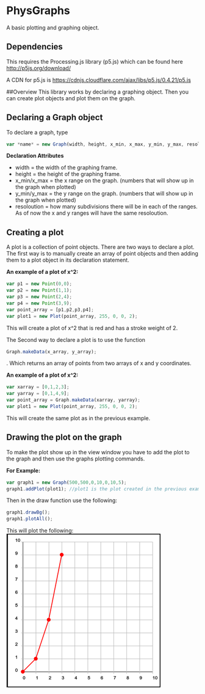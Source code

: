 # PhysGraphs
A basic plotting and graphing object.

## Dependencies
This requires the Processing.js library (p5.js) which can be found here http://p5js.org/download/

A CDN for p5.js is https://cdnjs.cloudflare.com/ajax/libs/p5.js/0.4.21/p5.js

##Overview
This library works by declaring a graphing object. Then you can create plot objects and plot them on the graph.

## Declaring a Graph object
To declare a graph, type 
```javascript
var *name* = new Graph(width, height, x_min, x_max, y_min, y_max, resoloution);
```   

**Declaration Attributes**
+ width = the width of the graphing frame.
+ height = the height of the graphing frame.
+ x_min/x_max = the x range on the graph. (numbers that will show up in the graph when plotted)
+ y_min/y_max = the y range on the graph. (numbers that will show up in the graph when plotted)
+ resoloution = how many subdivisions there will be in each of the ranges. As of now the x and y ranges will have the same resoloution.


## Creating a plot
A plot is a collection of point objects. There are two ways to declare a plot. The first way is to manually create an array of point objects and then adding them to a plot object in its declaration statement.   

**An example of a plot of x^2:**  
```javascript
var p1 = new Point(0,0);  
var p2 = new Point(1,1); 
var p3 = new Point(2,4);
var p4 = new Point(3,9);  
var point_array = [p1,p2,p3,p4];  
var plot1 = new Plot(point_array, 255, 0, 0, 2);
```  
This will create a plot of x^2 that is red and has a stroke weight of 2.

The Second way to declare a plot is to use the function 
```javascript  
Graph.makeData(x_array, y_array);
```
. Which returns an array of points from two arrays of x and y coordinates.

**An example of a plot of x^2:**  
```javascript
var xarray = [0,1,2,3];  
var yarray = [0,1,4,9];
var point_array = Graph.makeData(xarray, yarray);  
var plot1 = new Plot(point_array, 255, 0, 0, 2);
```   
This will create the same plot as in the previous example.

## Drawing the plot on the graph

To make the plot show up in the view window you have to add the plot to the graph and then use the graphs plotting commands.

**For Example:**  
```javascript
var graph1 = new Graph(500,500,0,10,0,10,5);  
graph1.addPlot(plot1); //plot1 is the plot created in the previous example
```  

Then in the draw function use the following:  
```javascript  
graph1.drawBg();  
graph1.plotAll();
```
This will plot the following:  
![alt text](download.png "graph1")
